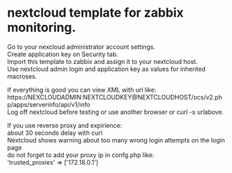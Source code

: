 # nextcloud template for zabbix monitoring.
Go to your nexcloud administrator account settings.<br>
Create application key on Security tab.<br>
Import this template to zabbix and assign it to your nextcloud host.<br>
Use nextcloud admin login and application key as values for inherited macroses.<br>

If everything is good you can view XML with url like:<br>
https://NEXCLOUDADMIN:NEXTCLOUDKEY@NEXTCLOUDHOST/ocs/v2.php/apps/serverinfo/api/v1/info<br>
Log off nextcloud before testing or use another browser or curl -s urlabove.<br>

If you use reverse proxy and expirience:<br>
  about 30 seconds delay with curl<br>
  Nextcloud shows warning about too many wrong login attempts on the login page<br>
do not forget to add your proxy ip in confg.php like:<br>
'trusted_proxies' => ['172.18.0.1']<br>
